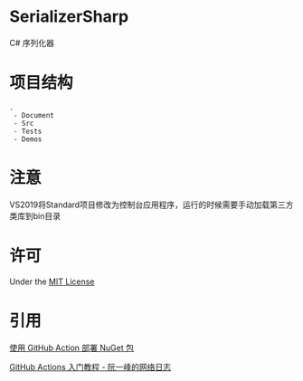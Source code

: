 # SerializerSharp

C# 序列化器

# 项目结构

```
.
 - Document
 - Src
 - Tests
 - Demos
```

# 注意

VS2019将Standard项目修改为控制台应用程序，运行的时候需要手动加载第三方类库到bin目录

# 许可

Under the [MIT License](https://github.com/Wagsn/SerializerSharp/blob/master/LICENSE)

# 引用

[使用 GitHub Action 部署 NuGet 包](http://gaufung.com/post/ji-zhu/how-to-use-github-action)

[GitHub Actions 入门教程 - 阮一峰的网络日志](http://www.ruanyifeng.com/blog/2019/09/getting-started-with-github-actions.html)
